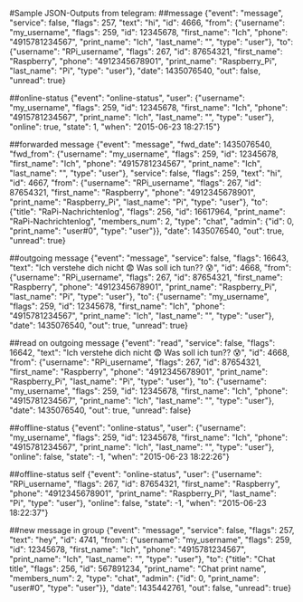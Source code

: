 #Sample JSON-Outputs from telegram:
##message
{\"event\": \"message\", \"service\": false, \"flags\": 257, \"text\": \"hi\", \"id\": 4666, \"from\": {\"username\": \"my_username\", \"flags\": 259, \"id\": 12345678, \"first_name\": \"Ich\", \"phone\": \"4915781234567\", \"print_name\": \"Ich\", \"last_name\": \"\", \"type\": \"user\"}, \"to\": {\"username\": \"RPi_username\", \"flags\": 267, \"id\": 87654321, \"first_name\": \"Raspberry\", \"phone\": \"4912345678901\", \"print_name\": \"Raspberry_Pi\", \"last_name\": \"Pi\", \"type\": \"user\"}, \"date\": 1435076540, \"out\": false, \"unread\": true}

##online-status
{\"event\": \"online-status\", \"user\": {\"username\": \"my_username\", \"flags\": 259, \"id\": 12345678, \"first_name\": \"Ich\", \"phone\": \"4915781234567\", \"print_name\": \"Ich\", \"last_name\": \"\", \"type\": \"user\"}, \"online\": true, \"state\": 1, \"when\": \"2015-06-23 18:27:15\"}

##forwarded message
{\"event\": \"message\", \"fwd_date\": 1435076540, \"fwd_from\": {\"username\": \"my_username\", \"flags\": 259, \"id\": 12345678, \"first_name\": \"Ich\", \"phone\": \"4915781234567\", \"print_name\": \"Ich\", \"last_name\": \"\", \"type\": \"user\"}, \"service\": false, \"flags\": 259, \"text\": \"hi\", \"id\": 4667, \"from\": {\"username\": \"RPi_username\", \"flags\": 267, \"id\": 87654321, \"first_name\": \"Raspberry\", \"phone\": \"4912345678901\", \"print_name\": \"Raspberry_Pi\", \"last_name\": \"Pi\", \"type\": \"user\"}, \"to\": {\"title\": \"RaPi-Nachrichtenlog\", \"flags\": 256, \"id\": 16617964, \"print_name\": \"RaPi-Nachrichtenlog\", \"members_num\": 2, \"type\": \"chat\", \"admin\": {\"id\": 0, \"print_name\": \"user#0\", \"type\": \"user\"}}, \"date\": 1435076540, \"out\": true, \"unread\": true}

##outgoing message
{\"event\": \"message\", \"service\": false, \"flags\": 16643, \"text\": \"Ich verstehe dich nicht 😨 Was soll ich tun?? 😰\", \"id\": 4668, \"from\": {\"username\": \"RPi_username\", \"flags\": 267, \"id\": 87654321, \"first_name\": \"Raspberry\", \"phone\": \"4912345678901\", \"print_name\": \"Raspberry_Pi\", \"last_name\": \"Pi\", \"type\": \"user\"}, \"to\": {\"username\": \"my_username\", \"flags\": 259, \"id\": 12345678, \"first_name\": \"Ich\", \"phone\": \"4915781234567\", \"print_name\": \"Ich\", \"last_name\": \"\", \"type\": \"user\"}, \"date\": 1435076540, \"out\": true, \"unread\": true}

##read on outgoing message
{\"event\": \"read\", \"service\": false, \"flags\": 16642, \"text\": \"Ich verstehe dich nicht 😨 Was soll ich tun?? 😰\", \"id\": 4668, \"from\": {\"username\": \"RPi_username\", \"flags\": 267, \"id\": 87654321, \"first_name\": \"Raspberry\", \"phone\": \"4912345678901\", \"print_name\": \"Raspberry_Pi\", \"last_name\": \"Pi\", \"type\": \"user\"}, \"to\": {\"username\": \"my_username\", \"flags\": 259, \"id\": 12345678, \"first_name\": \"Ich\", \"phone\": \"4915781234567\", \"print_name\": \"Ich\", \"last_name\": \"\", \"type\": \"user\"}, \"date\": 1435076540, \"out\": true, \"unread\": false}

##offline-status
{\"event\": \"online-status\", \"user\": {\"username\": \"my_username\", \"flags\": 259, \"id\": 12345678, \"first_name\": \"Ich\", \"phone\": \"4915781234567\", \"print_name\": \"Ich\", \"last_name\": \"\", \"type\": \"user\"}, \"online\": false, \"state\": -1, \"when\": \"2015-06-23 18:22:26\"}

##offline-status self
{\"event\": \"online-status\", \"user\": {\"username\": \"RPi_username\", \"flags\": 267, \"id\": 87654321, \"first_name\": \"Raspberry\", \"phone\": \"4912345678901\", \"print_name\": \"Raspberry_Pi\", \"last_name\": \"Pi\", \"type\": \"user\"}, \"online\": false, \"state\": -1, \"when\": \"2015-06-23 18:22:37\"}

##new message in group
{\"event\": \"message\", \"service\": false, \"flags\": 257, \"text\": \"hey\", \"id\": 4741, \"from\": {\"username\": \"my_username\", \"flags\": 259, \"id\": 12345678, \"first_name\": \"Ich\", \"phone\": \"4915781234567\", \"print_name\": \"Ich\", \"last_name\": \"\", \"type\": \"user\"}, \"to\": {\"title\": \"Chat title\", \"flags\": 256, \"id\": 567891234, \"print_name\": \"Chat print name\", \"members_num\": 2, \"type\": \"chat\", \"admin\": {\"id\": 0, \"print_name\": \"user#0\", \"type\": \"user\"}}, \"date\": 1435442761, \"out\": false, \"unread\": true}